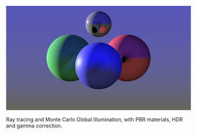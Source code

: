 ![](img/raytracingGI.png)

Ray tracing and Monte Carlo Global Illumination, with PBR materials, HDR and gamma correction.
